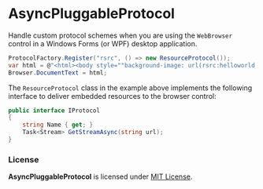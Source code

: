 # AsyncPluggableProtocol

Handle custom protocol schemes when you are using the `WebBrowser` control in a Windows Forms (or WPF) desktop application.

```C#
ProtocolFactory.Register("rsrc", () => new ResourceProtocol());
var html = @"<html><body style=""background-image: url(rsrc:helloworld.png)""></body></html>";
Browser.DocumentText = html;
```

The `ResourceProtocol` class in the example above implements the following interface to deliver embedded resources to the browser control:

```C#
public interface IProtocol
{
    string Name { get; }
    Task<Stream> GetStreamAsync(string url);
}
```


### License

**AsyncPluggableProtocol** is licensed under [MIT License](LICENSE.md).
